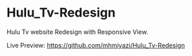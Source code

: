 # Hulu_Tv-Redesign
Hulu Tv website Redesign with Responsive View.

Live Preview: https://github.com/mhmiyazi/Hulu_Tv-Redesign
